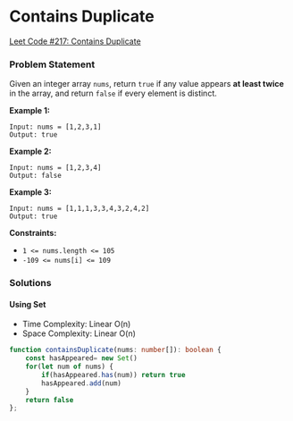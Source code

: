 # Contains Duplicate

[Leet Code #217: Contains Duplicate](https://leetcode.com/problems/contains-duplicate/)

### Problem Statement



Given an integer array `nums`, return `true` if any value appears **at least twice** in the array, and return `false` if every element is distinct.

&#x20;

**Example 1:**

```
Input: nums = [1,2,3,1]
Output: true
```

**Example 2:**

```
Input: nums = [1,2,3,4]
Output: false
```

**Example 3:**

```
Input: nums = [1,1,1,3,3,4,3,2,4,2]
Output: true
```

&#x20;

**Constraints:**

* `1 <= nums.length <= 105`
* `-109 <= nums[i] <= 109`

### Solutions

#### Using Set

* Time Complexity: Linear O(n)
* Space Complexity: Linear O(n)

```typescript
function containsDuplicate(nums: number[]): boolean {
    const hasAppeared= new Set()
    for(let num of nums) {
        if(hasAppeared.has(num)) return true
        hasAppeared.add(num)
    }
    return false
};
```
